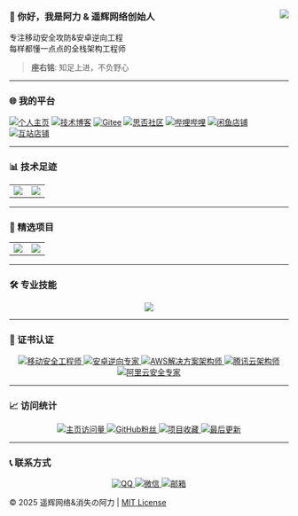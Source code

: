### 👋 你好，我是阿力 & 遥辉网络创始人<a href="https://github.com/Ktz-ali/"><img align="right" src="https://komarev.com/ghpvc/?username=Ktz-ali&label=访问量&color=blue&style=flat-square"></a>

专注移动安全攻防&安卓逆向工程  
每样都懂一点点的全栈架构工程师  

> **座右铭**: 知足上进，不负野心  

---

### 🌐 我的平台  
[![个人主页](https://img.shields.io/badge/个人主页-ktzali.cn-2CA5E0?logo=home&logoColor=white)](http://www.ktzali.cn)
[![技术博客](https://img.shields.io/badge/技术博客-94ali.top-FF5722?logo=ghost&logoColor=white)](http://www.94ali.top)
[![Gitee](https://img.shields.io/badge/Gitee-Ktz--ali-C71D23?logo=gitee&logoColor=white)](https://gitee.com/Ktz-ali)
[![思否社区](https://img.shields.io/badge/思否社区-ktz_ali-39B95C?logo=segmentfault&logoColor=white)](https://segmentfault.com/u/ktz_ali)
[![哔哩哔哩](https://img.shields.io/badge/哔哩哔哩-消失的阿力-00A1D6?logo=bilibili&logoColor=white)](https://b23.tv/7QqLgsC)
[![闲鱼店铺](https://img.shields.io/badge/闲鱼店铺-阿力-FF9900?logo=xing&logoColor=white)](https://m.tb.cn/h.hLTEti9?tk=qYpN4TwJPn0)
[![互站店铺](https://img.shields.io/badge/互站店铺-遥辉程序-FF0036?logo=shopify&logoColor=white)](https://www.huzhan.com/ishop53338)

---

### 📊 技术足迹
<table align="center">
    <tr>
        <td align="center">
          <picture>
            <img src="https://github-readme-stats.vercel.app/api?hide_border=true&locale=cn&username=Ktz-ali&show_icons=true&include_all_commits=true&theme=radical">
          </picture>
        </td>
        <td align="center">
          <picture>
            <img src="https://github-readme-stats.vercel.app/api/top-langs/?hide_border=true&locale=cn&username=Ktz-ali&layout=compact&langs_count=12&theme=radical">
          </picture>
        </td>
    </tr>
</table>

---

### 🚀 精选项目
<table align="center">
    <tr>
        <td align="center">
          <a href="https://github.com/Ktz-ali/AliGit">
            <img src="https://github-readme-stats.vercel.app/api/pin/?hide_border=true&username=Ktz-ali&repo=AliGit&show_owner=true&theme=merko">
          </a>
        </td>
        <td align="center">
          <a href="https://github.com/Ktz-ali/AliSpace">
            <img src="https://github-readme-stats.vercel.app/api/pin/?hide_border=true&username=Ktz-ali&repo=AliSpace&show_owner=true&theme=merko">
          </a>
        </td>
    </tr>
</table>

---

### 🛠️ 专业技能
<p align="center">
  <img src="https://skillicons.dev/icons?i=java,bash,py,php,html,css,javascript,nodejs,mysql,redis,git,github,linux,docker,android,flutter,aws,azure&theme=dark&perline=9" />
</p>

---

### 📜 证书认证
<p align="center">
  <a href="#">
    <img src="https://img.shields.io/badge/移动安全工程师-高级-4CAF50?logo=android" alt="移动安全工程师">
  </a>
  <a href="#">
    <img src="https://img.shields.io/badge/安卓逆向专家-认证-9C27B0?logo=google" alt="安卓逆向专家">
  </a>
  <a href="#">
    <img src="https://img.shields.io/badge/AWS解决方案架构师-Associate-FF9900?logo=amazonaws" alt="AWS解决方案架构师">
  </a>
  <a href="#">
    <img src="https://img.shields.io/badge/腾讯云架构师-TCA-3C78D8?logo=tencent" alt="腾讯云架构师">
  </a>
  <a href="#">
    <img src="https://img.shields.io/badge/阿里云安全专家-ACE-FF6A00?logo=alibabacloud" alt="阿里云安全专家">
  </a>
</p>

---

### 📈 访问统计
<p align="center">
  <!-- 网站访问统计 -->
  <a href="http://www.ktzali.cn">
    <img src="https://img.shields.io/badge/dynamic/json?label=主页访问量&query=value&url=https://api.countapi.xyz/hit/ktzali.cn/total&color=blue" alt="主页访问量">
  </a>
  
  <!-- GitHub 统计 -->
  <a href="https://github.com/Ktz-ali">
    <img src="https://img.shields.io/github/followers/Ktz-ali?label=GitHub%20粉丝&style=social" alt="GitHub粉丝">
  </a>
  <a href="https://github.com/Ktz-ali">
    <img src="https://img.shields.io/github/stars/Ktz-ali?label=项目收藏" alt="项目收藏">
  </a>
  <a href="https://github.com/Ktz-ali">
    <img src="https://img.shields.io/github/last-commit/Ktz-ali/Ktz-ali?label=最后更新" alt="最后更新">
  </a>
</p>

---

### 📞 联系方式
<p align="center">
  <a href="https://qm.qq.com/q/DBDjD6OcIS">
    <img src="https://img.shields.io/badge/联系QQ-1728031575-red?logo=tencentqq" alt="QQ">
  </a>
  <a href="#">
    <img src="https://img.shields.io/badge/联系微信-Ali01021123-red?logo=wechat" alt="微信">
  </a>
  <a href="mailto:your.email@example.com">
    <img src="https://img.shields.io/badge/邮箱-contact@ktzali.cn-blue?logo=gmail" alt="邮箱">
  </a>
</p>

© 2025 遥辉网络&消失の阿力 | [MIT License](LICENSE)